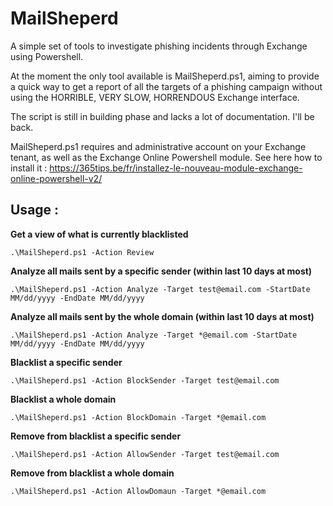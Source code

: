 # MailSheperd
A simple set of tools to investigate phishing incidents through Exchange using Powershell.

At the moment the only tool available is MailSheperd.ps1, aiming to provide a quick way to get a report of all the targets of a phishing campaign without using the HORRIBLE, VERY SLOW, HORRENDOUS Exchange interface.

The script is still in building phase and lacks a lot of documentation. I'll be back.

MailSheperd.ps1 requires and administrative account on your Exchange tenant, as well as the Exchange Online Powershell module. See here how to install it : https://365tips.be/fr/installez-le-nouveau-module-exchange-online-powershell-v2/



## Usage :
**Get a view of what is currently blacklisted** 

`.\MailSheperd.ps1 -Action Review`
 
**Analyze all mails sent by a specific sender (within last 10 days at most)**

`.\MailSheperd.ps1 -Action Analyze -Target test@email.com -StartDate MM/dd/yyyy -EndDate MM/dd/yyyy`
 
**Analyze all mails sent by the whole domain (within last 10 days at most)**

`.\MailSheperd.ps1 -Action Analyze -Target *@email.com -StartDate MM/dd/yyyy -EndDate MM/dd/yyyy`
 
**Blacklist a specific sender**

`.\MailSheperd.ps1 -Action BlockSender -Target test@email.com`
 
**Blacklist a whole domain**

`.\MailSheperd.ps1 -Action BlockDomain -Target *@email.com`
 
**Remove from blacklist a specific sender**

`.\MailSheperd.ps1 -Action AllowSender -Target test@email.com`
 
**Remove from blacklist a whole domain**

`.\MailSheperd.ps1 -Action AllowDomaun -Target *@email.com`
